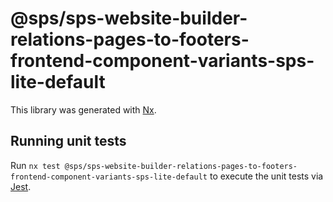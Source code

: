 # @sps/sps-website-builder-relations-pages-to-footers-frontend-component-variants-sps-lite-default

This library was generated with [Nx](https://nx.dev).

## Running unit tests

Run `nx test @sps/sps-website-builder-relations-pages-to-footers-frontend-component-variants-sps-lite-default` to execute the unit tests via [Jest](https://jestjs.io).
